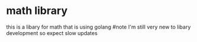 # math library 
this is a libary for math that is using golang
#note
I'm still very new to libary development so expect slow updates

